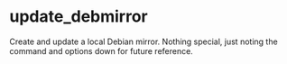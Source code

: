 # update_debmirror
Create and update a local Debian mirror. Nothing special, just noting the command and options down for future reference.
